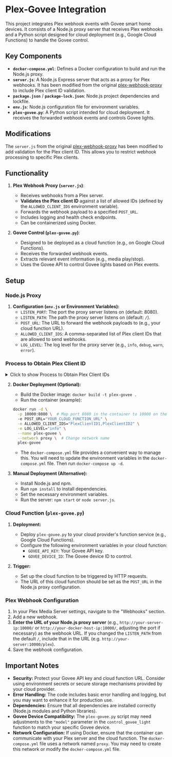# Plex-Govee Integration

This project integrates Plex webhook events with Govee smart home devices. It consists of a Node.js proxy server that receives Plex webhooks and a Python script designed for cloud deployment (e.g., Google Cloud Functions) to handle the Govee control.

## Key Components

* **`docker-compose.yml`**: Defines a Docker configuration to build and run the Node.js proxy.
* **`server.js`**: A Node.js Express server that acts as a proxy for Plex webhooks. It has been modified from the original [plex-webhook-proxy](https://github.com/jfklingler/plex-webhook-proxy) to include Plex client ID validation.
* **`package.json`** / **`package-lock.json`**: Node.js project dependencies and lockfile.
* **`env.js`**: Node.js configuration file for environment variables.
* **`plex-govee.py`**: A Python script intended for cloud deployment. It receives the forwarded webhook events and controls Govee lights.

## Modifications

The `server.js` from the original [plex-webhook-proxy](https://github.com/jfklingler/plex-webhook-proxy) has been modified to add validation for the Plex client ID. This allows you to restrict webhook processing to specific Plex clients.

## Functionality

1.  **Plex Webhook Proxy (`server.js`)**:
    * Receives webhooks from a Plex server.
    * **Validates the Plex client ID** against a list of allowed IDs (defined by the `ALLOWED_CLIENT_IDS` environment variable).
    * Forwards the webhook payload to a specified `POST_URL`.
    * Includes logging and health check endpoints.
    * Can be containerized using Docker.

2.  **Govee Control (`plex-govee.py`)**:
    * Designed to be deployed as a cloud function (e.g., on Google Cloud Functions).
    * Receives the forwarded webhook events.
    * Extracts relevant event information (e.g., media play/stop).
    * Uses the Govee API to control Govee lights based on Plex events.

## Setup

### Node.js Proxy

1.  **Configuration (`env.js` or Environment Variables):**
    * `LISTEN_PORT`: The port the proxy server listens on (default: 8080).
    * `LISTEN_PATH`: The path the proxy server listens on (default: `/`).
    * `POST_URL`: The URL to forward the webhook payloads to (e.g., your cloud function URL).
    * `ALLOWED_CLIENT_IDS`: A comma-separated list of Plex client IDs that are allowed to send webhooks.
    * `LOG_LEVEL`: The log level for the proxy server (e.g., `info`, `debug`, `warn`, `error`).

### Process to Obtain Plex Client ID
<details>
   <summary>Click to show Process to Obtain Plex Client IDs</summary>
To set up the allowed Plex client IDs, follow these steps:

1. **Log in to Plex**:
   - Visit [https://www.plex.tv/](https://www.plex.tv/) and log in with your Plex account.

2. **Access Devices XML**:
   - After logging in, navigate to [https://www.plex.tv/devices.xml](https://www.plex.tv/devices.xml). Here you will find a list of all devices associated with your Plex account.

3. **Find Client IDs**:
   - Look for the `<clientIdentifier>` tags in the XML file. These represent the client IDs for your devices.

4. **Add to Allowed List**:
   - Include the desired client IDs in the `ALLOWED_CLIENT_IDS` environment variable in your Node.js proxy configuration as a comma-separated list.

By completing these steps, you can restrict access to your Plex webhooks to specific devices.
</details>

2.  **Docker Deployment (Optional):**
    * Build the Docker image: `docker build -t plex-govee .`
    * Run the container (example):

    ```bash
    docker run -d \
      -p 10000:8080 \  # Map port 8080 in the container to 10000 on the host
      -e POST_URL="YOUR_CLOUD_FUNCTION_URL" \
      -e ALLOWED_CLIENT_IDS="PlexClientID1,PlexClientID2" \
      -e LOG_LEVEL="info" \
      --name plex-govee \
      --network proxy \  # Change network name
      plex-govee
    ```

    * The `docker-compose.yml` file provides a convenient way to manage this. You will need to update the environment variables in the `docker-compose.yml` file. Then run `docker-compose up -d`.

3.  **Manual Deployment (Alternative):**
    * Install Node.js and npm.
    * Run `npm install` to install dependencies.
    * Set the necessary environment variables.
    * Run the server: `npm start` or `node server.js`.

### Cloud Function (`plex-govee.py`)

1.  **Deployment:**
    * Deploy `plex-govee.py` to your cloud provider's function service (e.g., Google Cloud Functions).
    * Configure the following environment variables in your cloud function:
        * `GOVEE_API_KEY`: Your Govee API key.
        * `GOVEE_DEVICE_ID`: The Govee device ID to control.

2.  **Trigger:**
    * Set up the cloud function to be triggered by HTTP requests.
    * The URL of this cloud function should be set as the `POST_URL` in the Node.js proxy configuration.

### Plex Webhook Configuration

1.  In your Plex Media Server settings, navigate to the "Webhooks" section.
2.  Add a new webhook.
3.  **Enter the URL of your Node.js proxy server** (e.g., `http://your-server-ip:10000/` or `http://your-docker-host-ip:10000/`, adjusting the port if necessary) as the webhook URL.  If you changed the `LISTEN_PATH` from the default `/`, include that in the URL (e.g. `http://your-server:10000/plex`).
4.  Save the webhook configuration.

## Important Notes

* **Security:** Protect your Govee API key and cloud function URL. Consider using environment secrets or secure storage mechanisms provided by your cloud provider.
* **Error Handling:** The code includes basic error handling and logging, but you may want to enhance it for production use.
* **Dependencies:** Ensure that all dependencies are installed correctly (Node.js modules and Python libraries).
* **Govee Device Compatibility:** The `plex-govee.py` script may need adjustments to the `"model"` parameter in the `control_govee_light` function to match your specific Govee device.
* **Network Configuration:** If using Docker, ensure that the container can communicate with your Plex server and the cloud function. The `docker-compose.yml` file uses a network named `proxy`. You may need to create this network or modify the `docker-compose.yml` file.
